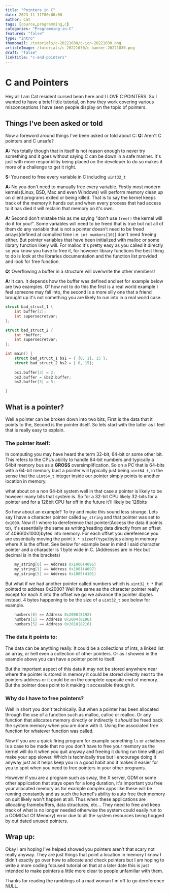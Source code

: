 ```yaml
---
title: "Pointers in C"
date: 2023-11-11T00:00:00
author: Cat
tags: [cource,programming,c]
categories: "Programming-in-C"
featured: "false"
type: "intro"
thumbnail: /tutorials/c-20221030/c-icn-20221030.png
articleImage: /tutorials/c-20221030/c-banner-20221030.png
draft: "false"
linktitle: "c-and-pointers"
---
```


# C and Pointers

Hey all I am Cat resident cursed bean here and I LOVE C POINTERS. So I wanted to have a brief little tutorial, on how they work covering various misconceptions I have seen people display on the topic of pointers.


## Things I've been asked or told

Now a foreword around things I've been asked or told about C:
**Q:** Aren't C pointers and C unsafe?

**A:** Yes totally though that in itself is not reason enough to never try something and it goes without saying C can be down in a safe manner. It's just with more responblitiy being placed on the developer to do so makes it more of a challenge to get it right.

**S:** You need to free every variable in C including `uint32_t`

**A:** No you don't need to manually free every variable. Firstly most modern kernels(Linux, BSD, Mac and even Windows) will perform memory clean up on client programs exited or being killed. That is to say the kernel keeps track of the memory it hands out and when every process that had access to it has died it will reclaim that memory on it's own. 

**A:** Second don't mistake this as me saying "don't use `free()` the kernel will do it for you!". Some variables will need to be freed that is true but not all of them do any variable that is not a pointer doesn't need to be freed arrays(defined at compiled time i.e. `int numbers[10]`) don't need freeing either. But pointer variables that have been initialized with malloc or some library function likely will. For malloc it's pretty easy as you called it directly so you know you have to free it, for however library functions the best thing to do is look at the libraries documentation and the function list provided and look for free function. 

**Q:** Overflowing a buffer in a structure will overwrite the other members!

**A:** It can. It depends how the buffer was defined and set for example below are two examples. Of how not to do this the first is a real world example I feel someone may fall into, the second is a more silly one that a friend brought up it's not something you are likely to run into in a real world case.
```c
struct bad_struct_1 {
    int buffer[2];
    int supersecretvar;
};

struct bad_struct_2 {
    int *buffer;
    int supersecretvar;
};

int main() {
    struct bad_struct_1 bs1 = { {0, 1}, 15 };
    struct bad_struct_2 bs2 = { 0, 15};
    
    bs1.buffer[3] = 2;
    bs2.buffer = &bs2.buffer;
    bs2.buffer[3] = 5;

}

```

## What is a pointer?
Well a pointer can be broken down into two bits, First is the data that it points to the, Second is the pointer itself. So lets start with the latter as I feel that is really easy to explain. 


### The pointer itself:
In computing you may have heard the term 32-bit, 64-bit or some other bit. This refers to the CPUs ability to handle 64-bit numbers and typically a 64bit memory bus as a **GROSS** oversimplification. So on a PC that is 64-bits with a 64-bit memory bust a pointer will typically just being `uint64_t`, in the sense that the `uint64_t` integer inside our pointer simply points to another location in memory.

what about on a non 64-bit system well in that case a pointer is likely to be however many bits that system is. So for a 32-bit CPU likely 32-bits for a pointer and for a 128bit CPU far off in the future it'll likely be 128bits

So how about an example? To try and make this sound less strange. Lets say I have a character pointer called `my_string` and that pointer was set to `0x1000`.
Now if I where to dereference that pointer(Access the data it points to), it's essentially the same as writing/reading data directly from an offset of 4096(0x1000)bytes into memory. For each offset you dereference you are essentially moving the point `X * sizeof(type)`bytes along in memory where X is the offset. See below for example bear in mind I said character pointer and a character is 1 byte wide in C. (Addresses are in Hex but decimal is in the brackets)

```c
    my_string[0] == Address 0x1000(4096)
    my_string[1] == Address 0x1001(4097)
    my_string[5] == Address 0x1005(4101)
```

But what if we had another pointer called numbers which is `uint32_t *` that pointed to address 0x2000? Well the same as the character pointer really except for each X into the offset we go we advance the pointer 4bytes instead. 4 bytes happening to be the size of a `uint32_t` see below for example.

```c
    numbers[0] == Address 0x2000(8192)
    numbers[1] == Address 0x2004(8196)
    numbers[5] == Address 0x2018(8216)
```


### The data it points to:
The data can be anything really. It could be a collections of ints, a linked list an array, or hell even a collection of other pointers. Or as I showed in the example above you can have a pointer point to itself.

But the important aspect of this data it may not be stored anywhere near where the pointer is stored in memory it could be stored directly next to the pointers address or it could be on the complete opposite end of memory. But the pointer does point to it making it accessible through it.

### Why do I have to free pointers?
Well in short you don't technically. But when a pointer has been allocated through the use of a function such as malloc, calloc or realloc. Or any function that allocates memory directly or indirectly it *should* be freed back the system memory when you are done with it. Using the associated free function for whatever function was called.

Now if you are a quick firing program for example something `ls` or `echo`there is a case to be made that no you don't have to free your memory as the kernel will do it when you quit anyway and freeing it during run time will just make your app slower. Which is technically true but I encourage doing it anyway just as it helps keep you in a good habit and it makes it easier for you to spot when you need to free pointers in your other programs.

However if you are a program such as sway, the X server, GDM or some other application that stays open for a long duration, it's important you free your allocated memory as for example complex apps like these will be running constantly and as such the kernel's ability to auto free their memory on quit likely won't happen at all. Thus when these applications are allocating framebuffers, data structures, etc... They need to free and keep track of what is no longer needed otherwise the system could easily run to a OOM(Out Of Memory) error due to all the system resources being hogged by out dated unused pointers.

## Wrap up:
Okay I am hoping I've helped showed you pointers aren't that scary not really anyway. They are just things that point a location in memory I know I didn't exactly go over how to allocate and check pointers but I am hoping to write a more coding focused tutorial on that at a later date this is just intended to make pointers a little more clear to people unfamiliar with them.

Thanks for reading the ramblings of a mad woman I'm off to go dereference NULL.
